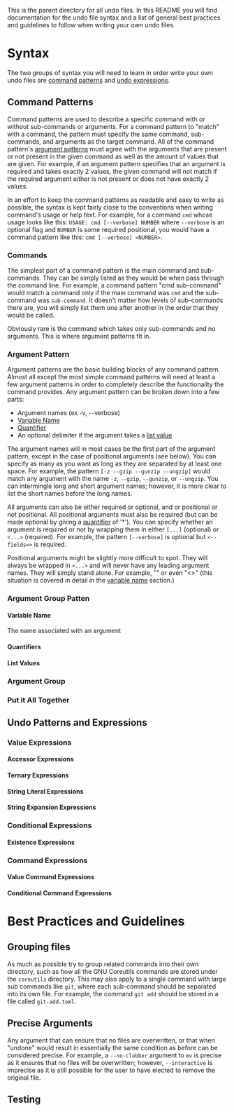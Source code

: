 This is the parent directory for all undo files. In this README you will find documentation for the undo file syntax and
a list of general best practices and guidelines to follow when writing your own undo files.

# Syntax
The two groups of syntax you will need to learn in order write your own undo files are
[command patterns](#command-patterns) and [undo expressions](#undo-patterns-and-expressions).

## Command Patterns
Command patterns are used to describe a specific command with or without sub-commands or arguments. For a command
pattern to "match" with a command, the pattern must specify the same command, sub-commands, and arguments as the target
command. All of the command pattern's [argument patterns](#argument-pattern) must agree with the arguments that are
present or not present in the given command as well as the amount of values that are given. For example, if an argument
pattern specifies that an argument is required and takes exactly 2 values, the given command will not match if the
required argument either is not present or does not have exactly 2 values.

In an effort to keep the command patterns as readable and easy to write as possible, the syntax is kept fairly close to
the conventions when writing command's usage or help text. For example, for a command `cmd` whose usage looks like this:
`USAGE: cmd [--verbose] NUMBER` where `--verbose` is an optional flag and `NUMBER` is some required positional, you
would have a command pattern like this: `cmd [--verbose] <NUMBER>`.

### Commands
The simplest part of a command pattern is the main command and sub-commands. They can be simply listed as they would be
when pass through the command line. For example, a command pattern "cmd sub-command" would match a command only if the
main command was `cmd` and the sub-command was `sub-command`. It doesn't matter how levels of sub-commands there are,
you will simply list them one after another in the order that they would be called.

Obviously rare is the command which takes only sub-commands and no arguments. This is where argument patterns fit in.

### Argument Pattern
Argument patterns are the basic building blocks of any command pattern. Almost all except the most simple command
patterns will need at least a few argument patterns in order to completely describe the functionality the command
provides. Any argument pattern can be broken down into a few parts:
 - Argument names (ex -v, --verbose)
 - [Variable Name](#variable-name)
 - [Quantifier](#quantifiers)
 - An optional delimiter if the argument takes a [list value](#list-values)

The argument names will in most cases be the first part of the argument pattern, except in the case of positional
arguments (see below). You can specify as many as you want as long as they are separated by at least one space. For
example, the pattern `[-z --gzip --gunzip --ungzip]` would match any argument with the name `-z`, `--gzip`, `--gunzip`,
or `--ungzip`. You can intermingle long and short argument names; however, it is more clear to list the short names
before the long names.

All arguments can also be either required or optional, and or positional or not positional. All positional arguments
must also be required (but can be made optional by giving a [quantifier](#quantifiers) of '*'). You can specify whether
an argument is required or not by wrapping them in either `[...]` (optional) or `<...>` (required). For example, the
pattern `[--verbose]` is optional but `<--fields=>` is required.

Positional arguments might be slightly more difficult to spot. They will always be wrapped in `<...>` and will never
have any leading argument names. They will simply stand alone. For example, "<SRC>" or even "<>" (this situation is
covered in detail in the [variable name](#variable-name) section.)

### Argument Group Patten


#### Variable Name
The name associated with an argument

#### Quantifiers

#### List Values

### Argument Group

### Put it All Together

## Undo Patterns and Expressions

### Value Expressions

#### Accessor Expressions

#### Ternary Expressions

#### String Literal Expressions

#### String Expansion Expressions

### Conditional Expressions

#### Existence Expressions

### Command Expressions

#### Value Command Expressions

#### Conditional Command Expressions

# Best Practices and Guidelines

## Grouping files
As much as possible try to group related commands into their own directory, such as how all the GNU Coreutils commands
are stored under the `coreutils` directory. This may also apply to a single command with large sub commands like `git`,
where each sub-command should be separated into its own file. For example, the command `git add` should be stored in a
file called `git-add.toml`.

## Precise Arguments
Any argument that can ensure that no files are overwritten, or that when "undone" would result in essentially the same
condition as before can be considered precise. For example, a `--no-clobber` argument to `mv` is precise as it ensures
that no files will be overwritten; however, `--interactive` is imprecise as it is still possible for the user to have
elected to remove the original file.

## Testing